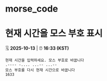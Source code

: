 # morse_code
# 현재 시간을 모스 부호 표시
<!-- MORSE_TIME_START -->
🗓️ **2025-10-13** | ⏰ **16:33 (KST)**

```
현재 시간을 입력하세요. 모스 부호로 바꿉니다
.---- -.... ...-- ...--
모스 부호를 다시 현재 시간으로 바꿉니다
1633
```
<!-- MORSE_TIME_END -->
